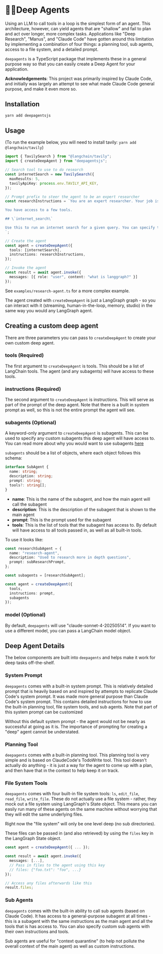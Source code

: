 # 🧠🤖Deep Agents

Using an LLM to call tools in a loop is the simplest form of an agent. This architecture, however, can yield agents that are "shallow" and fail to plan and act over longer, more complex tasks. Applications like "Deep Research", "Manus", and "Claude Code" have gotten around this limitation by implementing a combination of four things: a planning tool, sub agents, access to a file system, and a detailed prompt.

`deepagents` is a TypeScript package that implements these in a general purpose way so that you can easily create a Deep Agent for your application.

**Acknowledgements**: This project was primarily inspired by Claude Code, and initially was largely an attempt to see what made Claude Code general purpose, and make it even more so.

## Installation

```bash
yarn add deepagentsjs
```

## Usage

(To run the example below, you will need to install tavily: `yarn add @langchain/tavily`)

```typescript
import { TavilySearch } from "@langchain/tavily";
import { createDeepAgent } from "deepagentsjs";

// Search tool to use to do research
const internetSearch = new TavilySearch({
  maxResults: 5,
  tavilyApiKey: process.env.TAVILY_API_KEY,
});

// Prompt prefix to steer the agent to be an expert researcher
const researchInstructions = `You are an expert researcher. Your job is to conduct thorough research, and then write a polished report.

You have access to a few tools.

## \`internet_search\`

Use this to run an internet search for a given query. You can specify the number of results, the topic, and whether raw content should be included.
`;

// Create the agent
const agent = createDeepAgent({
  tools: [internetSearch],
  instructions: researchInstructions,
});

// Invoke the agent
const result = await agent.invoke({
  messages: [{ role: "user", content: "what is langgraph?" }]
});
```

See `examples/research-agent.ts` for a more complex example.

The agent created with `createDeepAgent` is just a LangGraph graph - so you can interact with it (streaming, human-in-the-loop, memory, studio) in the same way you would any LangGraph agent.

## Creating a custom deep agent

There are three parameters you can pass to `createDeepAgent` to create your own custom deep agent.

### tools (Required)

The first argument to `createDeepAgent` is tools. This should be a list of LangChain tools. The agent (and any subagents) will have access to these tools.

### instructions (Required)

The second argument to `createDeepAgent` is instructions. This will serve as part of the prompt of the deep agent. Note that there is a built in system prompt as well, so this is not the entire prompt the agent will see.

### subagents (Optional)

A keyword-only argument to `createDeepAgent` is subagents. This can be used to specify any custom subagents this deep agent will have access to. You can read more about why you would want to use subagents [here](https://langchain-ai.github.io/deepagents/subagents/)

`subagents` should be a list of objects, where each object follows this schema:

```typescript
interface SubAgent {
  name: string;
  description: string;
  prompt: string;
  tools?: string[];
}
```

- **name**: This is the name of the subagent, and how the main agent will call the subagent
- **description**: This is the description of the subagent that is shown to the main agent
- **prompt**: This is the prompt used for the subagent
- **tools**: This is the list of tools that the subagent has access to. By default will have access to all tools passed in, as well as all built-in tools.

To use it looks like:

```typescript
const researchSubAgent = {
  name: "research-agent",
  description: "Used to research more in depth questions",
  prompt: subResearchPrompt,
};

const subagents = [researchSubAgent];

const agent = createDeepAgent({
  tools,
  instructions: prompt,
  subagents
});
```

### model (Optional)

By default, `deepagents` will use "claude-sonnet-4-20250514". If you want to use a different model, you can pass a LangChain model object.

## Deep Agent Details

The below components are built into `deepagents` and helps make it work for deep tasks off-the-shelf.

### System Prompt

`deepagents` comes with a built-in system prompt. This is relatively detailed prompt that is heavily based on and inspired by attempts to replicate Claude Code's system prompt. It was made more general purpose than Claude Code's system prompt. This contains detailed instructions for how to use the built-in planning tool, file system tools, and sub agents. Note that part of this system prompt can be customized

Without this default system prompt - the agent would not be nearly as successful at going as it is. The importance of prompting for creating a "deep" agent cannot be understated.

### Planning Tool

`deepagents` comes with a built-in planning tool. This planning tool is very simple and is based on ClaudeCode's TodoWrite tool. This tool doesn't actually do anything - it is just a way for the agent to come up with a plan, and then have that in the context to help keep it on track.

### File System Tools

`deepagents` comes with four built-in file system tools: `ls`, `edit_file`, `read_file`, `write_file`. These do not actually use a file system - rather, they mock out a file system using LangGraph's State object. This means you can easily run many of these agents on the same machine without worrying that they will edit the same underlying files.

Right now the "file system" will only be one level deep (no sub directories).

These files can be passed in (and also retrieved) by using the `files` key in the LangGraph State object.

```typescript
const agent = createDeepAgent({ ... });

const result = await agent.invoke({
  messages: [...],
  // Pass in files to the agent using this key
  // files: {"foo.txt": "foo", ...}
});

// Access any files afterwards like this
result.files;
```

### Sub Agents

`deepagents` comes with the built-in ability to call sub agents (based on Claude Code). It has access to a general-purpose subagent at all times - this is a subagent with the same instructions as the main agent and all the tools that is has access to. You can also specify custom sub agents with their own instructions and tools.

Sub agents are useful for "context quarantine" (to help not pollute the overall context of the main agent) as well as custom instructions.
